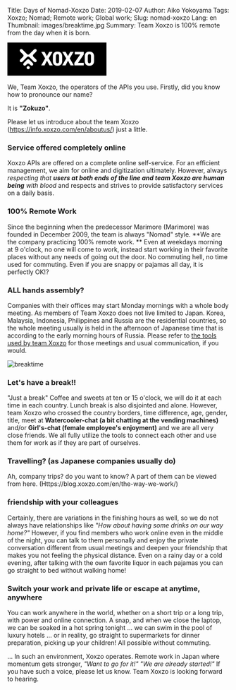 Title: Days of Nomad-Xoxzo
Date: 2019-02-07
Author: Aiko Yokoyama
Tags: Xoxzo; Nomad; Remote work; Global work;
Slug: nomad-xoxzo
Lang: en
Thumbnail: images/breaktime.jpg
Summary: Team Xoxzo is 100% remote from the day when it is born.

![xoxzo logo](images/xoxzo-logo-02.png)

We, Team Xoxzo, the operators of the APIs you use. Firstly, did you know how to pronounce our name?


It is **"Zokuzo"**.

Please let us introduce about the team Xoxzo (https://info.xoxzo.com/en/aboutus/) just a little.

### Service offered completely online
Xoxzo APIs are offered on a complete online self-service. 
For an efficient management, we aim for online and digitization ultimately. 
However, always _respecting that **users at both ends of the line and team Xoxzo are human being** 
with blood_ and respects and strives to provide satisfactory services on a daily basis.


### 100% Remote Work
Since the beginning when the predecessor Marimore (Marimore) was founded in December 2009, 
the team is always "Nomad" style. 
**We are the company practicing 100% remote work. **
Even at weekdays morning at 9 o'clock, no one will come to work, 
instead start working in their favorite places without any needs of going out the door. 
No commuting hell, no time used for commuting. Even if you are snappy or pajamas all day, it is perfectly OK!?


### ALL hands assembly?
Companies with their offices may start Monday mornings with a whole body meeting. 
As members of Team Xoxzo does not live limited to Japan. 
Korea, Malaysia, Indonesia, Philippines and Russia are the residential countries, 
so the whole meeting usually is held in the afternoon of Japanese time that is according to 
the early morning hours of Russia. 
Please refer to [the tools used by team Xoxzo](Https://blog.xoxzo.com/en/2017/10/12/tools-of-our-trade/) 
for those meetings and usual communication, if you would. 

![breaktime](images/breaktime.jpg)

### Let's have a break!!
"Just a break" Coffee and sweets at ten or 15 o'clock, 
we will do it at each time in each country. 
Lunch break is also disjointed and alone. 
However, team Xoxzo who crossed the country borders, time difference, age, gender, title, 
meet at **Watercooler-chat (a bit chatting at the vending machines)** 
and/or **Girl's-chat (female employee's enjoyment)** and we are all very close friends. 
We all fully utilize the tools to connect each other and use them for work as if they are part of ourselves.

### Travelling? (as Japanese companies usually do)
Ah, company trips? do you want to know?
A part of them can be viewed from here. (Https://blog.xoxzo.com/en/the-way-we-work/)

### friendship with your colleagues
Certainly, there are variations in the finishing hours as well, 
so we do not always have relationships like _"How about having some drinks on our way home?"_
However, if you find members who work online even in the middle of the night, 
you can talk to them personally and enjoy the private conversation different from usual meetings 
and deepen your friendship that makes you not feeling the physical distance. Even on a rainy day or a cold evening, 
after talking with the own favorite liquor in each pajamas you can go straight to bed without walking home!

### Switch your work and private life or escape at anytime, anywhere
You can work anywhere in the world, whether on a short trip or a long trip, with power and online connection. 
A snap, and when we close the laptop, we can be soaked in a hot spring tonight ... 
we can swim in the pool of luxury hotels ... or in reality, go straight to supermarkets for dinner preparation, 
picking up your children! All possible without commuting.


... In such an environment, Xoxzo operates.
Remote work in Japan where momentum gets stronger, 
_"Want to go for it!" "We are already started!"_
If you have such a voice, please let us know. Team Xoxzo is looking forward to hearing.
